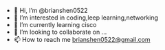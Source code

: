 - 👋 Hi, I’m @brianshen0522
- 👀 I’m interested in coding,leep learning,networking
- 🌱 I’m currently learning cisco
- 💞️ I’m looking to collaborate on ...
- 📫 How to reach me brianshen0522@gmail.com

<!---
brianshen0522/brianshen0522 is a ✨ special ✨ repository because its `README.md` (this file) appears on your GitHub profile.
You can click the Preview link to take a look at your changes.
--->
